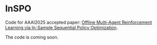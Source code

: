 # InSPO

Code for AAAI2025 accepted paper: [Offline Multi-Agent Reinforcement Learning via In-Sample Sequential Policy Optimization](https://arxiv.org/abs/2412.07639).

The code is coming soon. 
